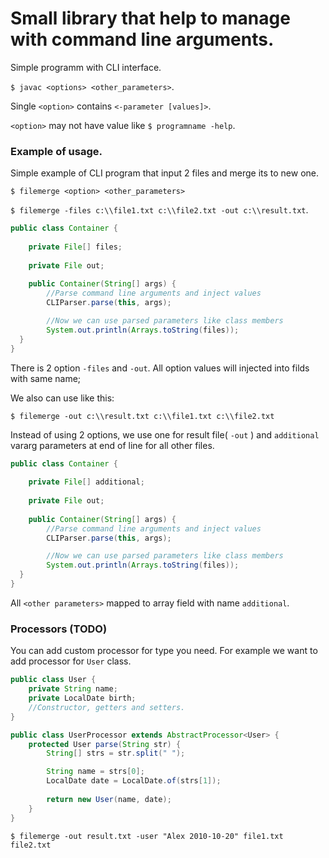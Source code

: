 # Small library that help to manage with command line arguments.
Simple programm with CLI interface.

`$ javac <options> <other_parameters>`.

Single `<option>` contains `<-parameter [values]>`.

`<option>` may not have value like `$ programname -help`.


### Example of usage.

Simple example of CLI program that input 2 files and merge its to new one.

`$ filemerge <option> <other_parameters>`

`$ filemerge -files c:\\file1.txt c:\\file2.txt -out c:\\result.txt`.

````java
public class Container {
    
    private File[] files;
    
    private File out;
  
    public Container(String[] args) {
        //Parse command line arguments and inject values
        CLIParser.parse(this, args);

        //Now we can use parsed parameters like class members
        System.out.println(Arrays.toString(files));
  }
}
````

There is 2 option `-files` and `-out`. All option values will injected into filds with same name;

We also can use like this:

`$ filemerge -out c:\\result.txt c:\\file1.txt c:\\file2.txt`

Instead of using 2 options, we use one for result file( `-out` ) and `additional` vararg parameters at end of line for all other files.

````java
public class Container {
    
    private File[] additional;
    
    private File out;
  
    public Container(String[] args) {
        //Parse command line arguments and inject values
        CLIParser.parse(this, args);

        //Now we can use parsed parameters like class members
        System.out.println(Arrays.toString(files));
  }
}
````

All `<other parameters>` mapped to array field with name `additional`.

### Processors (TODO)
You can add custom processor for type you need. For example we want to add processor for `User` class.
````java
public class User {
	private String name;
	private LocalDate birth;
	//Constructor, getters and setters.
}
````
````java
public class UserProcessor extends AbstractProcessor<User> {
	protected User parse(String str) {
		String[] strs = str.split(" ");

		String name = strs[0];
		LocalDate date = LocalDate.of(strs[1]);
		
		return new User(name, date);
	}
}
````

`$ filemerge -out result.txt -user "Alex 2010-10-20" file1.txt file2.txt`
